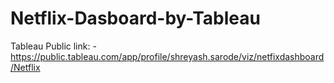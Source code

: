 # Netflix-Dasboard-by-Tableau
Tableau Public link: - https://public.tableau.com/app/profile/shreyash.sarode/viz/netfixdashboard/Netflix 
